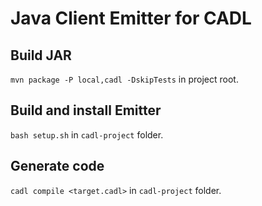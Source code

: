 # Java Client Emitter for CADL

## Build JAR

`mvn package -P local,cadl -DskipTests` in project root.

## Build and install Emitter

`bash setup.sh` in `cadl-project` folder.

## Generate code

`cadl compile <target.cadl>` in `cadl-project` folder.
